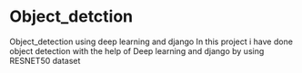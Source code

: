 # Object_detction
Object_detection using deep learning and django
In this project i have done object detection with the help of Deep learning and django  by using RESNET50 dataset
